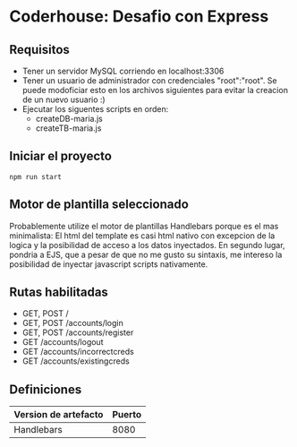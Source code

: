 # Coderhouse: Desafio con Express
## Requisitos
* Tener un servidor MySQL corriendo en localhost:3306
* Tener un usuario de administrador con credenciales "root":"root". Se puede modoficiar esto en los archivos siguientes para evitar la creacion de un nuevo usuario :)
* Ejecutar los siguentes scripts en orden:
    * createDB-maria.js
    * createTB-maria.js

## Iniciar el proyecto
```
npm run start
```
## Motor de plantilla seleccionado
Probablemente utilize el motor de plantillas Handlebars porque es el mas minimalista: El html del template es casi html nativo con excepcion de la logica y la posibilidad de acceso a los datos inyectados. En segundo lugar, pondria a EJS, que a pesar de que no me gusto su sintaxis, me intereso la posibilidad de inyectar javascript scripts nativamente.

## Rutas habilitadas
* GET, POST / 
* GET, POST /accounts/login
* GET, POST /accounts/register
* GET /accounts/logout
* GET /accounts/incorrectcreds
* GET /accounts/existingcreds

## Definiciones
| Version de artefacto | Puerto |
| ----------- | ----------- |
| Handlebars | 8080 |

